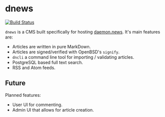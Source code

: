 # dnews

[![Build Status](https://travis-ci.org/DaemonNews/dnews.svg?branch=master)](https://travis-ci.org/DaemonNews/dnews)

`dnews` is a CMS built specifically for hosting
[daemon.news](https://daemon.news). It's main features are:

  - Articles are written in pure MarkDown.
  - Articles are signed/verified with OpenBSD's `signify`.
  - `dncli` a command line tool for importing / validating articles.
  - PostgreSQL based full text search.
  - RSS and Atom feeds.

## Future

Planned features:
 
  - User UI for commenting.
  - Admin UI that allows for article creation.



